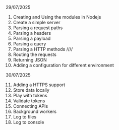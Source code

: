 29/07/2025

1. Creating and Using the modules in Nodejs
2. Create a simple server
3. Parsing a request paths
4. Parsing a headers
5. Parsing a payload
6. Parsing a query
7. Parsing a HTTP methods ////
8. Routing the requests
9. Returning JSON
10. Adding a configuration for different environment

30/07/2025

11. Adding a HTTPS support
12. Store data locally
13. Play with tokens
14. Validate tokens
15. Connecting APIs
16. Background workers
17. Log to files
18. Log to console
